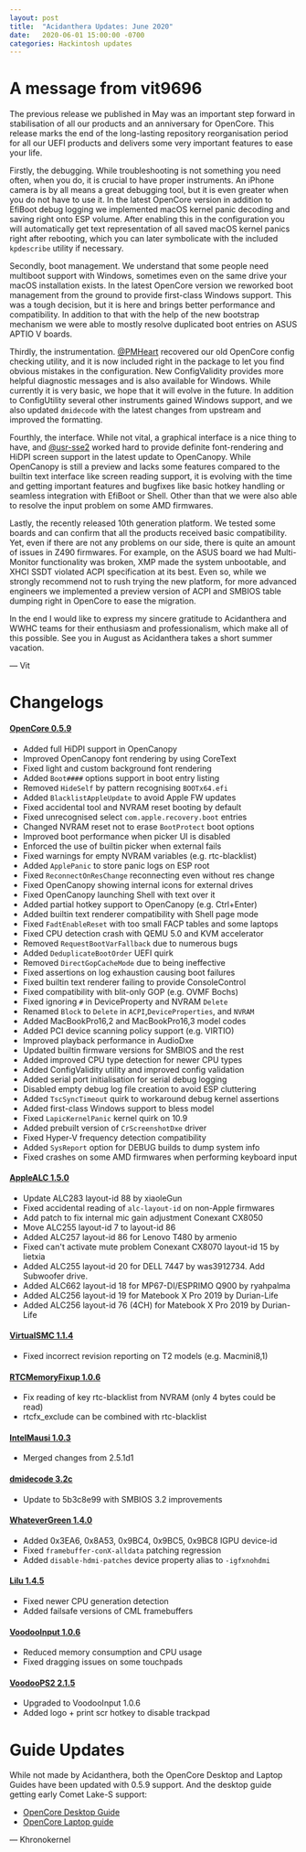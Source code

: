 ```yaml
---
layout: post
title:  "Acidanthera Updates: June 2020"
date:   2020-06-01 15:00:00 -0700
categories: Hackintosh updates
---
```


# A message from vit9696

The previous release we published in May was an important step forward in stabilisation of all our products and an anniversary for OpenCore. This release marks the end of the long-lasting repository reorganisation period for all our UEFI products and delivers some very important features to ease your life.

Firstly, the debugging. While troubleshooting is not something you need often, when you do, it is crucial to have proper instruments. An iPhone camera is by all means a great debugging tool, but it is even greater when you do not have to use it. In the latest OpenCore version in addition to EfiBoot debug logging we implemented macOS kernel panic decoding and saving right onto ESP volume. After enabling this in the configuration you will automatically get text representation of all saved macOS kernel panics right after rebooting, which you can later symbolicate with the included `kpdescribe` utility if necessary.

Secondly, boot management. We understand that some people need multiboot support with Windows, sometimes even on the same drive your macOS installation exists. In the latest OpenCore version we reworked boot management from the ground to provide first-class Windows support. This was a tough decision, but it is here and brings better performance and compatibility. In addition to that with the help of the new bootstrap mechanism we were able to mostly resolve duplicated boot entries on ASUS APTIO V boards.

Thirdly, the instrumentation. [@PMHeart](https://github.com/PMheart) recovered our old OpenCore config checking utility, and it is now included right in the package to let you find obvious mistakes in the configuration. New ConfigValidity provides more helpful diagnostic messages and is also available for Windows. While currently it is very basic, we hope that it will evolve in the future. In addition to ConfigUtility several other instruments gained Windows support, and we also updated `dmidecode` with the latest changes from upstream and improved the formatting.

Fourthly, the interface. While not vital, a graphical interface is a nice thing to have, and [@usr-sse2](https://github.com/usr-sse2) worked hard to provide definite font-rendering and HiDPI screen support in the latest update to OpenCanopy. While OpenCanopy is still a preview and lacks some features compared to the builtin text interface like screen reading support, it is evolving with the time and getting important features and bugfixes like basic hotkey handling or seamless integration with EfiBoot or Shell. Other than that we were also able to resolve the input problem on some AMD firmwares.

Lastly, the recently released 10th generation platform. We tested some boards and can confirm that all the products received basic compatibility. Yet, even if there are not any problems on our side, there is quite an amount of issues in Z490 firmwares. For example, on the ASUS board we had Multi-Monitor functionality was broken, XMP made the system unbootable, and XHCI SSDT violated ACPI specification at its best. Even so, while we strongly recommend not to rush trying the new platform, for more advanced engineers we implemented a preview version of ACPI and SMBIOS table dumping right in OpenCore to ease the migration.

In the end I would like to express my sincere gratitude to Acidanthera and WWHC teams for their enthusiasm and professionalism, which make all of this possible. See you in August as Acidanthera takes a short summer vacation.

— Vit

# Changelogs

#### [OpenCore 0.5.9](https://github.com/acidanthera/OpenCorePkg/releases)

* Added full HiDPI support in OpenCanopy
* Improved OpenCanopy font rendering by using CoreText
* Fixed light and custom background font rendering
* Added `Boot####` options support in boot entry listing
* Removed `HideSelf` by pattern recognising `BOOTx64.efi`
* Added `BlacklistAppleUpdate` to avoid Apple FW updates
* Fixed accidental tool and NVRAM reset booting by default
* Fixed unrecognised select `com.apple.recovery.boot` entries
* Changed NVRAM reset not to erase `BootProtect` boot options
* Improved boot performance when picker UI is disabled
* Enforced the use of builtin picker when external fails
* Fixed warnings for empty NVRAM variables (e.g. rtc-blacklist)
* Added `ApplePanic` to store panic logs on ESP root
* Fixed `ReconnectOnResChange` reconnecting even without res change
* Fixed OpenCanopy showing internal icons for external drives
* Fixed OpenCanopy launching Shell with text over it
* Added partial hotkey support to OpenCanopy (e.g. Ctrl+Enter)
* Added builtin text renderer compatibility with Shell page mode
* Fixed `FadtEnableReset` with too small FACP tables and some laptops
* Fixed CPU detection crash with QEMU 5.0 and KVM accelerator
* Removed `RequestBootVarFallback` due to numerous bugs
* Added `DeduplicateBootOrder` UEFI quirk
* Removed `DirectGopCacheMode` due to being ineffective
* Fixed assertions on log exhaustion causing boot failures
* Fixed builtin text renderer failing to provide ConsoleControl
* Fixed compatibility with blit-only GOP (e.g. OVMF Bochs)
* Fixed ignoring `#` in DeviceProperty and NVRAM `Delete`
* Renamed `Block` to `Delete` in `ACPI`,`DeviceProperties`, and `NVRAM`
* Added MacBookPro16,2 and MacBookPro16,3 model codes
* Added PCI device scanning policy support (e.g. VIRTIO)
* Improved playback performance in AudioDxe
* Updated builtin firmware versions for SMBIOS and the rest
* Added improved CPU type detection for newer CPU types
* Added ConfigValidity utility and improved config validation
* Added serial port initialisation for serial debug logging
* Disabled empty debug log file creation to avoid ESP cluttering
* Added `TscSyncTimeout` quirk to workaround debug kernel assertions
* Added first-class Windows support to bless model
* Fixed `LapicKernelPanic` kernel quirk on 10.9
* Added prebuilt version of `CrScreenshotDxe` driver
* Fixed Hyper-V frequency detection compatibility
* Added `SysReport` option for DEBUG builds to dump system info
* Fixed crashes on some AMD firmwares when performing keyboard input

#### [AppleALC 1.5.0](https://github.com/acidanthera/AppleALC/releases)

* Update ALC283 layout-id 88 by xiaoleGun
* Fixed accidental reading of `alc-layout-id` on non-Apple firmwares
* Add patch to fix internal mic gain adjustment Conexant CX8050
* Move ALC255 layout-id 7 to layout-id 86
* Added ALC257 layout-id 86 for Lenovo T480 by armenio
* Fixed can't activate mute problem Conexant CX8070 layout-id 15 by lietxia
* Added ALC255 layout-id 20 for DELL 7447 by was3912734. Add Subwoofer drive.
* Added ALC662 layout-id 18 for MP67-DI/ESPRIMO Q900 by ryahpalma
* Added ALC256 layout-id 19 for Matebook X Pro 2019 by Durian-Life
* Added ALC256 layout-id 76 (4CH) for Matebook X Pro 2019 by Durian-Life

#### [VirtualSMC 1.1.4](https://github.com/acidanthera/VirtualSMC/releases)
 
 * Fixed incorrect revision reporting on T2 models (e.g. Macmini8,1)

#### [RTCMemoryFixup 1.0.6](https://github.com/acidanthera/RTCMemoryFixup/releases)

* Fix reading of key rtc-blacklist from NVRAM (only 4 bytes could be read)
* rtcfx_exclude can be combined with rtc-blacklist

#### [IntelMausi 1.0.3](https://github.com/acidanthera/IntelMausi/releases)

* Merged changes from 2.5.1d1

#### [dmidecode 3.2c](https://github.com/acidanthera/dmidecode/releases)

* Update to 5b3c8e99 with SMBIOS 3.2 improvements

#### [WhateverGreen 1.4.0](https://github.com/acidanthera/WhateverGreen/releases)

* Added 0x3EA6, 0x8A53, 0x9BC4, 0x9BC5, 0x9BC8 IGPU device-id
* Fixed `framebuffer-conX-alldata` patching regression
* Added `disable-hdmi-patches` device property alias to `-igfxnohdmi`

#### [Lilu 1.4.5](https://github.com/acidanthera/Lilu/releases)

* Fixed newer CPU generation detection
* Added failsafe versions of CML framebuffers

#### [VoodooInput 1.0.6](https://github.com/acidanthera/VoodooInput/releases)

* Reduced memory consumption and CPU usage
* Fixed dragging issues on some touchpads

#### [VoodooPS2 2.1.5](https://github.com/acidanthera/VoodooPS2/releases)

* Upgraded to VoodooInput 1.0.6
* Added logo + print scr hotkey to disable trackpad

# Guide Updates

While not made by Acidanthera, both the OpenCore Desktop and Laptop Guides have been updated with 0.5.9 support. And the desktop guide getting early Comet Lake-S support:

* [OpenCore Desktop Guide](https://dortania.github.io/OpenCore-Install-Guide/)
* [OpenCore Laptop guide](https://dortania.github.io/OpenCore-Install-Guide/)

— Khronokernel
